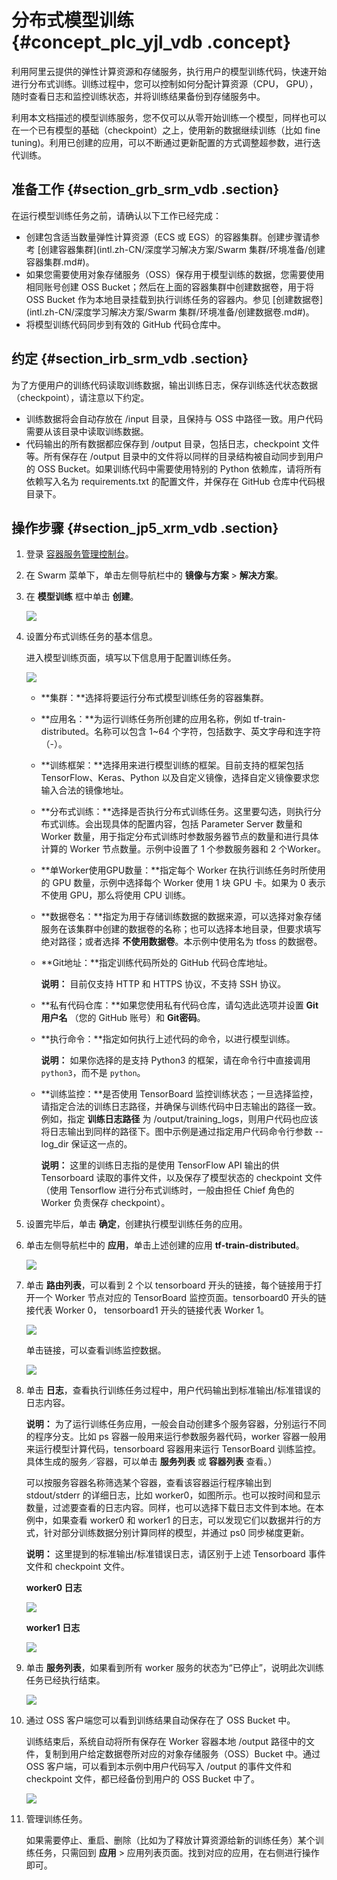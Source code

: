 # 分布式模型训练 {#concept_plc_yjl_vdb .concept}

利用阿里云提供的弹性计算资源和存储服务，执行用户的模型训练代码，快速开始进行分布式训练。训练过程中，您可以控制如何分配计算资源（CPU， GPU），随时查看日志和监控训练状态，并将训练结果备份到存储服务中。

利用本文档描述的模型训练服务，您不仅可以从零开始训练一个模型，同样也可以在一个已有模型的基础（checkpoint）之上，使用新的数据继续训练（比如 fine tuning\)。利用已创建的应用，可以不断通过更新配置的方式调整超参数，进行迭代训练。

## 准备工作 {#section_grb_srm_vdb .section}

在运行模型训练任务之前，请确认以下工作已经完成：

-   创建包含适当数量弹性计算资源（ECS 或 EGS）的容器集群。创建步骤请参考 [创建容器集群](intl.zh-CN/深度学习解决方案/Swarm 集群/环境准备/创建容器集群.md#)。
-   如果您需要使用对象存储服务（OSS）保存用于模型训练的数据，您需要使用相同账号创建 OSS Bucket；然后在上面的容器集群中创建数据卷，用于将 OSS Bucket 作为本地目录挂载到执行训练任务的容器内。参见 [创建数据卷](intl.zh-CN/深度学习解决方案/Swarm 集群/环境准备/创建数据卷.md#)。
-   将模型训练代码同步到有效的 GitHub 代码仓库中。

## 约定 {#section_irb_srm_vdb .section}

为了方便用户的训练代码读取训练数据，输出训练日志，保存训练迭代状态数据（checkpoint），请注意以下约定。

-   训练数据将会自动存放在 /input 目录，且保持与 OSS 中路径一致。用户代码需要从该目录中读取训练数据。
-   代码输出的所有数据都应保存到 /output 目录，包括日志，checkpoint 文件等。所有保存在 /output 目录中的文件将以同样的目录结构被自动同步到用户的 OSS Bucket。如果训练代码中需要使用特别的 Python 依赖库，请将所有依赖写入名为 requirements.txt 的配置文件，并保存在 GitHub 仓库中代码根目录下。

## 操作步骤 {#section_jp5_xrm_vdb .section}

1.  登录 [容器服务管理控制台](https://cs.console.aliyun.com/#/overview/all)。
2.  在 Swarm 菜单下，单击左侧导航栏中的 **镜像与方案** \> **解决方案**。
3.  在 **模型训练** 框中单击 **创建**。

    ![](http://static-aliyun-doc.oss-cn-hangzhou.aliyuncs.com/assets/img/7432/15344951962254_zh-CN.png)

4.  设置分布式训练任务的基本信息。

    进入模型训练页面，填写以下信息用于配置训练任务。

    ![](http://static-aliyun-doc.oss-cn-hangzhou.aliyuncs.com/assets/img/7432/15344951962255_zh-CN.png)

    -   **集群：**选择将要运行分布式模型训练任务的容器集群。
    -   **应用名：**为运行训练任务所创建的应用名称，例如 tf-train-distributed。名称可以包含 1~64 个字符，包括数字、英文字母和连字符（-）。
    -   **训练框架：**选择用来进行模型训练的框架。目前支持的框架包括 TensorFlow、Keras、Python 以及自定义镜像，选择自定义镜像要求您输入合法的镜像地址。
    -   **分布式训练：**选择是否执行分布式训练任务。这里要勾选，则执行分布式训练。会出现具体的配置内容，包括 Parameter Server 数量和 Worker 数量，用于指定分布式训练时参数服务器节点的数量和进行具体计算的 Worker 节点数量。示例中设置了 1 个参数服务器和 2 个Worker。
    -   **单Worker使用GPU数量：**指定每个 Worker 在执行训练任务时所使用的 GPU 数量，示例中选择每个 Worker 使用 1 块 GPU 卡。如果为 0 表示不使用 GPU，那么将使用 CPU 训练。
    -   **数据卷名：**指定为用于存储训练数据的数据来源，可以选择对象存储服务在该集群中创建的数据卷的名称；也可以选择本地目录，但要求填写绝对路径；或者选择 **不使用数据卷**。本示例中使用名为 tfoss 的数据卷。
    -   **Git地址：**指定训练代码所处的 GitHub 代码仓库地址。

        **说明：** 目前仅支持 HTTP 和 HTTPS 协议，不支持 SSH 协议。

    -   **私有代码仓库：**如果您使用私有代码仓库，请勾选此选项并设置 **Git用户名** （您的 GitHub 账号）和 **Git密码**。
    -   **执行命令：**指定如何执行上述代码的命令，以进行模型训练。

        **说明：** 如果你选择的是支持 Python3 的框架，请在命令行中直接调用 `python3`，而不是 `python`。

    -   **训练监控：**是否使用 TensorBoard 监控训练状态；一旦选择监控，请指定合法的训练日志路径，并确保与训练代码中日志输出的路径一致。例如，指定 **训练日志路径** 为 /output/training\_logs，则用户代码也应该将日志输出到同样的路径下。图中示例是通过指定用户代码命令行参数 --log\_dir 保证这一点的。

        **说明：** 这里的训练日志指的是使用 TensorFlow API 输出的供 Tensorboard 读取的事件文件，以及保存了模型状态的 checkpoint 文件（使用 Tensorflow 进行分布式训练时，一般由担任 Chief 角色的 Worker 负责保存 checkpoint）。

5.  设置完毕后，单击 **确定**，创建执行模型训练任务的应用。
6.  单击左侧导航栏中的 **应用**，单击上述创建的应用 **tf-train-distributed**。

    ![](http://static-aliyun-doc.oss-cn-hangzhou.aliyuncs.com/assets/img/7432/15344951962256_zh-CN.png)

7.  单击 **路由列表**，可以看到 2 个以 tensorboard 开头的链接，每个链接用于打开一个 Worker 节点对应的 TensorBoard 监控页面。tensorboard0 开头的链接代表 Worker 0， tensorboard1 开头的链接代表 Worker 1。

    ![](http://static-aliyun-doc.oss-cn-hangzhou.aliyuncs.com/assets/img/7432/15344951962258_zh-CN.png)

    单击链接，可以查看训练监控数据。

    ![](http://static-aliyun-doc.oss-cn-hangzhou.aliyuncs.com/assets/img/7432/15344951962259_zh-CN.png)

8.  单击 **日志**，查看执行训练任务过程中，用户代码输出到标准输出/标准错误的日志内容。

    **说明：** 为了运行训练任务应用，一般会自动创建多个服务容器，分别运行不同的程序分支。比如 ps 容器一般用来运行参数服务器代码，worker 容器一般用来运行模型计算代码，tensorboard 容器用来运行 TensorBoard 训练监控。具体生成的服务／容器，可以单击 **服务列表** 或 **容器列表** 查看。）

    可以按服务容器名称筛选某个容器，查看该容器运行程序输出到 stdout/stderr 的详细日志，比如 worker0，如图所示。也可以按时间和显示数量，过滤要查看的日志内容。同样，也可以选择下载日志文件到本地。在本例中，如果查看 worker0 和 worker1 的日志，可以发现它们以数据并行的方式，针对部分训练数据分别计算同样的模型，并通过 ps0 同步梯度更新。

    **说明：** 这里提到的标准输出/标准错误日志，请区别于上述 Tensorboard 事件文件和 checkpoint 文件。

    **worker0 日志**

    ![](http://static-aliyun-doc.oss-cn-hangzhou.aliyuncs.com/assets/img/7432/15344951962260_zh-CN.png)

    **worker1 日志**

    ![](http://static-aliyun-doc.oss-cn-hangzhou.aliyuncs.com/assets/img/7432/15344951972261_zh-CN.png)

9.  单击 **服务列表**，如果看到所有 worker 服务的状态为“已停止”，说明此次训练任务已经执行结束。

    ![](http://static-aliyun-doc.oss-cn-hangzhou.aliyuncs.com/assets/img/7432/15344951972262_zh-CN.png)

10. 通过 OSS 客户端您可以看到训练结果自动保存在了 OSS Bucket 中。

    训练结束后，系统自动将所有保存在 Worker 容器本地 /output 路径中的文件，复制到用户给定数据卷所对应的对象存储服务（OSS）Bucket 中。通过 OSS 客户端，可以看到本示例中用户代码写入 /output 的事件文件和 checkpoint 文件，都已经备份到用户的 OSS Bucket 中了。

    ![](http://static-aliyun-doc.oss-cn-hangzhou.aliyuncs.com/assets/img/7432/15344951972263_zh-CN.png)

11. 管理训练任务。

    如果需要停止、重启、删除（比如为了释放计算资源给新的训练任务）某个训练任务，只需回到 **应用** \> 应用列表页面。找到对应的应用，在右侧进行操作即可。


